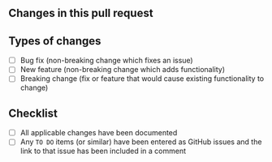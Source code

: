 ## Changes in this pull request
<!-- Give a description of what has changed -->

## Types of changes
<!-- What types of changes does your code introduce? Put an `x` in all the boxes that apply: -->

- [ ] Bug fix (non-breaking change which fixes an issue)
- [ ] New feature (non-breaking change which adds functionality)
- [ ] Breaking change (fix or feature that would cause existing functionality to change)

## Checklist

- [ ] All applicable changes have been documented
- [ ] Any `TO DO` items (or similar) have been entered as GitHub issues and the link to that issue has been included in a comment
